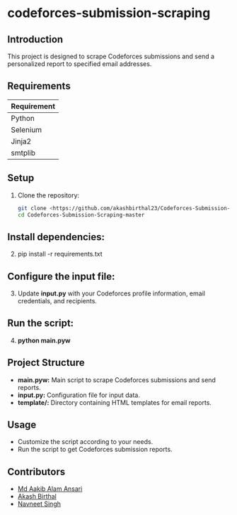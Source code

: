 # codeforces-submission-scraping
## Introduction
This project is designed to scrape Codeforces submissions and send a personalized report to specified email addresses.

## Requirements
| Requirement   | 
|---------------|
| Python        | 
| Selenium      |
| Jinja2        | 
| smtplib       |

## Setup
1. Clone the repository:
   ```bash
   git clone <https://github.com/akashbirthal23/Codeforces-Submission-Scraping>
   cd Codeforces-Submission-Scraping-master
   
## Install dependencies:
2. pip install -r requirements.txt

## Configure the input file:
3. Update **input.py** with your Codeforces profile information, email credentials, and recipients.

## Run the script:
4. **python main.pyw**

## Project Structure
- **main.pyw:** Main script to scrape Codeforces submissions and send reports.
- **input.py:** Configuration file for input data.
- **template/:** Directory containing HTML templates for email reports.

## Usage
- Customize the script according to your needs.
- Run the script to get Codeforces submission reports.

## Contributors
- [Md Aakib Alam Ansari](https://github.com/AakibAlam)
- [Akash Birthal](https://github.com/akashbirthal23)
- [Navneet Singh](https://github.com/its-me-navee)

